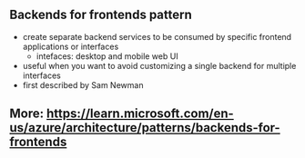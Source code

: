Backends for frontends pattern
------------------------------

- create separate backend services to be consumed by specific frontend applications or interfaces
    - intefaces: desktop and mobile web UI
- useful when you want to avoid customizing a single backend for multiple interfaces
- first described by Sam Newman

More: https://learn.microsoft.com/en-us/azure/architecture/patterns/backends-for-frontends
- 

